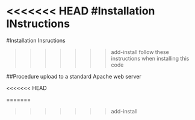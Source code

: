 <<<<<<< HEAD
#Installation INstructions
=======
#Installation Insructions
>>>>>>> add-install
follow these instructions when installing this code

##Procedure
upload to a standard Apache web server

<<<<<<< HEAD

=======
>>>>>>> add-install
